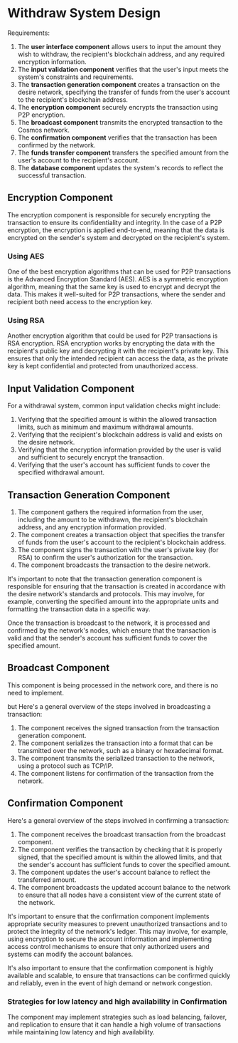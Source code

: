 # Withdraw System Design
Requirements:
1. The **user interface component** allows users to input the amount they wish to withdraw, the recipient's blockchain address, and any required encryption information.
2. The **input validation component** verifies that the user's input meets the system's constraints and requirements.
3. The **transaction generation component** creates a transaction on the desire network, specifying the transfer of funds from the user's account to the recipient's blockchain address.
4. The **encryption component** securely encrypts the transaction using P2P encryption.
5. The **broadcast component** transmits the encrypted transaction to the Cosmos network.
6. The **confirmation component** verifies that the transaction has been confirmed by the network.
7. The **funds transfer component** transfers the specified amount from the user's account to the recipient's account.
8. The **database component** updates the system's records to reflect the successful transaction.

## Encryption Component
The encryption component is responsible for securely encrypting the transaction to ensure its confidentiality and integrity. In the case of a P2P encryption, the encryption is applied end-to-end, meaning that the data is encrypted on the sender's system and decrypted on the recipient's system.
### Using AES
One of the best encryption algorithms that can be used for P2P transactions is the Advanced Encryption Standard (AES). AES is a symmetric encryption algorithm, meaning that the same key is used to encrypt and decrypt the data. This makes it well-suited for P2P transactions, where the sender and recipient both need access to the encryption key.

### Using RSA
Another encryption algorithm that could be used for P2P transactions is RSA encryption. RSA encryption works by encrypting the data with the recipient's public key and decrypting it with the recipient's private key. This ensures that only the intended recipient can access the data, as the private key is kept confidential and protected from unauthorized access.


## Input Validation Component
For a withdrawal system, common input validation checks might include:

1. Verifying that the specified amount is within the allowed transaction limits, such as minimum and maximum withdrawal amounts.
2. Verifying that the recipient's blockchain address is valid and exists on the desire network.
3. Verifying that the encryption information provided by the user is valid and sufficient to securely encrypt the transaction.
4. Verifying that the user's account has sufficient funds to cover the specified withdrawal amount.

## Transaction Generation Component

1. The component gathers the required information from the user, including the amount to be withdrawn, the recipient's blockchain address, and any encryption information provided.
2. The component creates a transaction object that specifies the transfer of funds from the user's account to the recipient's blockchain address.
3. The component signs the transaction with the user's private key (for RSA) to confirm the user's authorization for the transaction.
4. The component broadcasts the transaction to the desire network.

It's important to note that the transaction generation component is responsible for ensuring that the transaction is created in accordance with the desire network's standards and protocols.
This may involve, for example, converting the specified amount into the appropriate units and formatting the transaction data in a specific way.

Once the transaction is broadcast to the network, it is processed and confirmed by the network's nodes, which ensure that the transaction is valid and that the sender's account has sufficient funds to cover the specified amount.

## Broadcast Component
This component is being processed in the network core, and there is no need to implement.

but Here's a general overview of the steps involved in broadcasting a transaction:
1. The component receives the signed transaction from the transaction generation component.
2. The component serializes the transaction into a format that can be transmitted over the network, such as a binary or hexadecimal format.
3. The component transmits the serialized transaction to the network, using a protocol such as TCP/IP.
4. The component listens for confirmation of the transaction from the network.

## Confirmation Component
Here's a general overview of the steps involved in confirming a transaction:
1. The component receives the broadcast transaction from the broadcast component.
2. The component verifies the transaction by checking that it is properly signed, that the specified amount is within the allowed limits, and that the sender's account has sufficient funds to cover the specified amount.
3. The component updates the user's account balance to reflect the transferred amount.
4. The component broadcasts the updated account balance to the network to ensure that all nodes have a consistent view of the current state of the network.

It's important to ensure that the confirmation component implements appropriate security measures to prevent unauthorized transactions and to protect the integrity of the network's ledger.
This may involve, for example, using encryption to secure the account information and implementing access control mechanisms to ensure that only authorized users and systems can modify the account balances.

It's also important to ensure that the confirmation component is highly available and scalable, to ensure that transactions can be confirmed quickly and reliably, even in the event of high demand or network congestion. 

### Strategies for low latency and high availability in Confirmation
The component may implement strategies such as load balancing, failover, and replication to ensure that it can handle a high volume of transactions while maintaining low latency and high availability.

